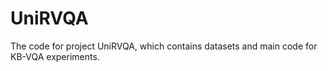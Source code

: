 # UniRVQA
The code for project UniRVQA, which contains datasets and main code for KB-VQA experiments.
